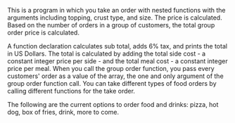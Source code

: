 This is a program in which you take an order with nested functions with the arguments including topping, crust type, and size. The price is calculated. Based on the number of orders in a group of customers, the total group order price is calculated.

A function declaration calculates sub total, adds 6% tax, and prints the total in US Dollars. The total is calculated by adding the total side cost - a constant integer price per side - and the total meal cost - a constant integer price per meal. When you call the group order function, you pass every customers' order as a value of the array, the one and only argument of the group order function call. You can take different types of food orders by calling different functions for the take order.

The following are the current options to order food and drinks: pizza, hot dog, box of fries, drink, more to come.

<script> 
let sslink = document.createElement("link"); 
sslink.href = "css/style.css";
sslink.rel = "stylesheet";
sslink.type = "text/css";
document.head.appendChild(sslink);

let favLink = document.createElement("link");
favLink.rel = "shortcut icon";
favLink.type = "images/x-icon";
favLink.href = "images/icon.ico";
document.head.appendChild(favLink);
</script>

